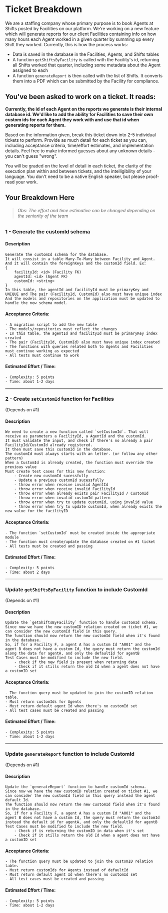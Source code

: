 # Ticket Breakdown

We are a staffing company whose primary purpose is to book Agents at Shifts posted by Facilities on our platform. We're working on a new feature which will generate reports for our client Facilities containing info on how many hours each Agent worked in a given quarter by summing up every Shift they worked. Currently, this is how the process works:

- Data is saved in the database in the Facilities, Agents, and Shifts tables
- A function `getShiftsByFacility` is called with the Facility's id, returning all Shifts worked that quarter, including some metadata about the Agent assigned to each
- A function `generateReport` is then called with the list of Shifts. It converts them into a PDF which can be submitted by the Facility for compliance.

## You've been asked to work on a ticket. It reads:

**Currently, the id of each Agent on the reports we generate is their internal database id. We'd like to add the ability for Facilities to save their own custom ids for each Agent they work with and use that id when generating reports for them.**

Based on the information given, break this ticket down into 2-5 individual tickets to perform. Provide as much detail for each ticket as you can, including acceptance criteria, time/effort estimates, and implementation details. Feel free to make informed guesses about any unknown details - you can't guess "wrong".

You will be graded on the level of detail in each ticket, the clarity of the execution plan within and between tickets, and the intelligibility of your language. You don't need to be a native English speaker, but please proof-read your work.

## Your Breakdown Here

> ###### Obs: The effort and time estimative can be changed depending on the seniority of the team

### 1 - Generate the customId schema

#### Description

    Generate the customId schema for the database.
    It will consist in a table Many-To-Many between Facility and Agent. And it will contain the foreignKeys and the customId field. Ex:
    {
        facilityId: <id> (Facility FK)
        agentId: <id> (Agent FK)
        customId: <string>
    }
    In this table, the agentId and facilityId must be primaryKey and UNIQUE and The pair (FacilityId, CustomId) also must have unique index
    And the models and repositories on the application must be updated to handle the new schema model.

#### Acceptance Criteria:

    - A migration script to add the new table
    - The models/repositories must reflect the changes
    - In this table, the agentId and facilityId must be primaryKey index created
    - The pair (FacilityId, CustomId) also must have unique index created
    - The functions with queries related both to Agents and Facilities must continue working as expected
    - All tests must continue to work

#### Estimated Effort / Time:

    - Complexity: 5 points
    - Time: about 1-2 days

---

### 2 - Create `setCustomId` function for Facilities

(Depends on #1)

#### Description

    We need to create a new function called `setCustomId`. That will receive as parameters a FacilityId, a AgentId and the customId.
    It must validate the input, and check if there's no already a pair FacilityId/CustomId already registered.
    It then must save this customId in the database.
    The customId must always starts with an letter. (or follow any other pattern)
    When a CustomId is already created, the function must override the previous value
    Must create test cases for this new function:
        - Create new customId sucessfully
        - Update a previous customId sucessfully
        - throw error when receive invalid AgentId
        - throw error when receive invalid FacilityId
        - throw error when already exists pair FacilityId / CustomId
        - throw error when invalid customId pattern
        - throw error when try to update customId, using invalid value
        - throw error when try to update customId, when already exists the new value for the facilityID

#### Acceptance Criteria:

    - The function `setCustomId` must be created inside the appropriate module
    - The function must create/update the database created on #1 ticket
    - All tests must be created and passing

#### Estimated Effort / Time:

    - Complexity: 5 points
    - Time: about 2 days

---

### Update `getShiftsByFacility` function to include CustomId

(Depends on #1)

#### Description

    Update the `getShiftsByFacility` function to handle customId schema.
    Since now we have the new customID relation created on ticket #1, we can consider the new customId field in this query.
    The function should now return the new customId field when it's found in the database.
    So, if for a Facility F, a agent A has a custom Id "A001" and the agent B does not have a custom Id, the query must return the customId along the data for agentA, and only the defaultId for agentB
    Test Cases must be modified to include the new field.
        - check if the new field is present when returning data
        - Check if it stills return the old Id when a agent does not have a customID set

#### Acceptance Criteria:

    - The function query must be updated to join the customID relation table.
    - Must return customIds for Agents
    - Must return default agent Id when there's no customId set
    - All test cases must be created and passing

#### Estimated Effort / Time:

    - Complexity: 5 points
    - Time: about 1-2 days

---

### Update `generateReport` function to include CustomId

(Depends on #1)

#### Description

    Update the `generateReport` function to handle customId schema.
    Since now we have the new customID relation created on ticket #1, we can consider the new customId field in this query instead the agent default Id.
    The function should now return the new customId field when it's found in the database.
    So, if for a Facility F, a agent A has a custom Id "A001" and the agent B does not have a custom Id, the query must return the customId instead the default id for agentA, and only the defaultId for agentB
    Test Cases must be modified to include the new field.
        - Check if is returning the customID in data when it's set
        - Check if it stills return the old Id when a agent does not have a customID set

#### Acceptance Criteria:

    - The function query must be updated to join the customID relation table.
    - Must return customIds for Agents instead of defaultId
    - Must return default agent Id when there's no customId set
    - All test cases must be created and passing

#### Estimated Effort / Time:

    - Complexity: 5 points
    - Time: about 1-2 days
